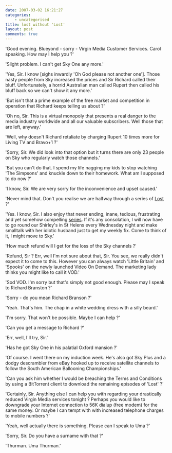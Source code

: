 ```yaml
---
date: 2007-03-02 16:21:27
categories:
    - uncategorised
title: lost without 'Lost'
layout: post
comments: true
---
```

'Good evening. Blueyond - sorry - Virgin Media Customer Services. Carol
speaking. How may I help you ?'

'Slight problem. I can't get Sky One any more.'

'Yes, Sir. I know [sighs inwardly 'Oh God please not another one'].
Those nasty people from Sky increased the prices and Sir Richard called
their bluff. Unfortunately, a horrid Australian man called Rupert then
called his bluff back so we can't show it any more.'

'But isn't that a prime example of the free market and competition in
operation that Richard keeps telling us about ?'

'Oh no, Sir. This is a virtual monopoly that presents a real danger to
the media industry worldwide and all our valuable subscribers. Well
those that are left, anyway.'

'Well, why doesn't Richard retaliate by charging Rupert 10 times more
for Living TV and Bravo+1 ?'

'Sorry, Sir. We did look into that option but it turns there are only 23
people on Sky who regularly watch those channels.'

'But you can't do that. I spend my life nagging my kids to stop watching
'The Simpsons' and knuckle down to their homework. What am I supposed to
do now ?'

'I know, Sir. We are very sorry for the inconvenience and upset caused.'

'Never mind that. Don't you realise we are halfway through a series of
[Lost](http://www.nbrightside.com/blog/2006/07/11/lost-life-mirrors-fiction/)
?'

'Yes. I know, Sir. I also enjoy that never ending, inane, tedious,
frustrating and yet somehow compelling
[series](http://www.nbrightside.com/blog/2006/07/12/lost-computer-mystery-solved/).
If it's any consolation, I will now have to go round our Shirley's in St
Helens every Wednesday night and make smalltalk with her idiotic husband
just to get my weekly fix. Come to think of it, I might move to Sky.'

'How much refund will I get for the loss of the Sky channels ?'

'Refund, Sir ? Err, well I'm not sure about that, Sir. You see, we
really didn't expect it to come to this. However you can always watch
'Little Britain' and 'Spooks' on the newly launched Video On Demand. The
marketing lady thinks you might like to call it VOD.'

'Sod VOD. I'm sorry but that's simply not good enough. Please may I
speak to Richard Branston ?'

'Sorry - do you mean Richard Branson ?'

'Yeah. That's him. The chap in a white wedding dress with a silly
beard.'

'I'm sorry. That won't be possible. Maybe I can help ?'

'Can you get a message to Richard ?'

'Err, well, I'll try, Sir.'

'Has he got Sky One in his palatial Oxford mansion ?'

'Of course. I went there on my induction week. He's also got Sky Plus
and a dodgy descrambler from eBay hooked up to receive satellite
channels to follow the South American Ballooning Championships.'

'Can you ask him whether I would be breaching the Terms and Conditions
by using a BitTorrent client to download the remaining episodes of
'Lost' ?'

'Certainly, Sir. Anything else I can help you with regarding your
drastically reduced Virgin Media services tonight ? Perhaps you would
like to downgrade your Internet connection to 56K dialup (free modem)
for the same money. Or maybe I can tempt with with increased telephone
charges to mobile numbers ?'

'Yeah, well actually there is something. Please can I speak to Uma ?'

'Sorry, Sir. Do you have a surname with that ?'

'Thurman. Uma Thurman.'
